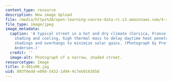 ```yaml
---
content_type: resource
description: New image Upload
file: /media/https%3A/open-learning-course-data-rc.s3.amazonaws.com/4-401-introduction-to-building-technology-spring-2006/803f0edde89d54321d944c7eb9163d5d_4-401s06.jpg
file_type: image/jpeg
image_metadata:
  caption: 'A typical street in a hot and dry climate (Corsica, France): Narrow for
    shading and cooling, high thermal mass to delay daytime heat penetration, exterior
    shadings and overhangs to minimize solar gains. (Photograph by Prof. Marilyne
    Andersen.)'
  credit: ''
  image-alt: Photograph of a narrow, shaded street.
resourcetype: Image
title: 4-401s06.jpg
uid: 803f0edd-e89d-5432-1d94-4c7eb9163d5d
---
```

